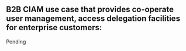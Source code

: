 ## B2B CIAM use case that provides co-operate user management, access delegation facilities for enterprise customers:

Pending